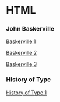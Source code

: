 HTML
====

### John Baskerville

[Baskerville 1](https://cal-orr.github.io/john_baskerville/johnbaskerville.html)

[Baskerville 2](https://cal-orr.github.io/john_baskerville/johnbaskerville2.html)

[Baskerville 3](https://cal-orr.github.io/john_baskerville/johnbaskerville3.html)


### History of Type

[History of Type 1](https://cal-orr.github.io/GitHub/john_baskerville/type1.html)

